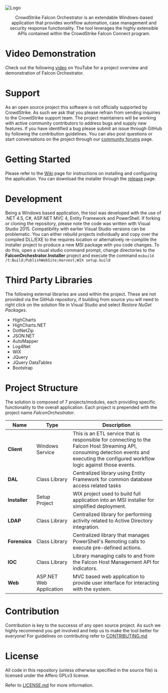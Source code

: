 ![Logo](https://cloud.githubusercontent.com/assets/15896631/15528891/62e1f582-2216-11e6-85cd-b34ea9755c87.png)
<p align="center">
CrowdStrike Falcon Orchestrator is an extendable Windows-based application that provides workflow automation, case management and security response functionality.  The tool leverages the highly extensible APIs contained within the CrowdStrike Falcon Connect program.
</p>

# Video Demonstration

Check out the following [video](https://www.youtube.com/watch?v=3Mi9L6na8G8) on YouTube for a project overview and demonstration of Falcon Orchestrator.

# Support

As an open source project this software is not officially supported by CrowdStrike.  As such we ask that you please refrain from sending inquiries to the CrowdStrike support team.  The project maintainers will be working with active community contributors to address bugs and supply new features. If you have identified a bug please submit an issue through GitHub by following the contribution guidelines.  You can also post questions or start conversations on the project through our [community forums](http://community.crowdstrike.com) page.

# Getting Started

Please refer to the [Wiki](https://github.com/CrowdStrike/falcon-orchestrator/wiki) page for instructions on installing and configuring the application.  You can download the installer through the [release](https://github.com/CrowdStrike/falcon-orchestrator/releases) page.

# Development

Being a Windows based application, the tool was developed with the use of .NET 4.5, C#, ASP.NET MVC 4, Entity Framework and PowerShell.  If forking or cloning the repository, please note the code was written with Visual Studio 2015. Compatibility with earlier Visual Studio versions can be problematic.  You can either rebuild projects individually and copy over the compiled DLL/EXE to the requires location or alternatively re-complile the installer project to produce a new MSI package with you code changes.  To do this, open a visual studio command prompt, change directories to the **FalconOrchestrator.Installer** project and execute the command `msbuild /t:Build;PublishWebSite;Harvest;WIX setup.build`

# Third Party Libraries

The following external libraries are used within the project.  These are not provided via the GitHub repository, if building from source you will need to right click on the solution file in Visual Studio and select _Restore NuGet Packages_.

* HighCharts
* HighCharts.NET
* DotNetZip
* JSON.NET
* AutoMapper
* Log4Net
* WIX
* JQuery
* JQuery DataTables
* Bootstrap


# Project Structure

The solution is composed of 7 projects/modules, each providing specific functionality to the overall application. Each project is prepended with the project name _FalconOrchestrator_.

 Name     | Type | Description
 ---------|------|-----------
**Client**    | Windows Service | This is an ETL service that is responsible for connecting to the Falcon Host Streaming API, consuming detection events and executing the configured workflow logic against those events.
**DAL**       | Class Library | Centralized library using Entity Framework for common database access related tasks
**Installer** | Setup Project | WIX project used to build full application into an MSI installer for simplified deployment.
**LDAP**      | Class Library | Centralized library for performing activity related to Active Directory integration.
**Forensics** | Class Library | Centralized library that manages PowerShell's Remoting calls to execute pre-defined actions.
**IOC**       | Class Library | Library managing calls to and from the Falcon Host Management API for indicators.
**Web**       | ASP.NET Web Application | MVC based web application to provide user interface for interacting with the system.

# Contribution

Contribution is key to the successs of any open source project.  As such we highly recommend you get involved and help us to make the tool better for everyone!  For guidelines on contributing refer to [CONTRIBUTING.md](https://github.com/CrowdStrike/falcon-orchestrator/blob/master/CONTRIBUTING.md) 


# License

All code in this repository (unless otherwise specified in the source file) is licensed under the Affero GPLv3 license.

Refer to [LICENSE.md](https://github.com/CrowdStrike/falcon-orchestrator/blob/master/LICENSE.txt) for more information.
